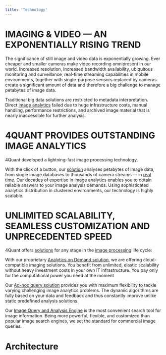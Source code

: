 ```yaml
---
title: 'Technology'
---
```


# IMAGING & VIDEO — AN EXPONENTIALLY RISING TREND

The significance of still image and video data is exponentially growing.
Ever cheaper and smaller cameras make video recording omnipresent in our world. Increased resolution, increased bandwidth availability, ubiquitous monitoring and surveillance, real-time streaming capabilities in mobile environments, together with single-purpose sensors replaced by cameras create a significant amount of data and therefore a big challenge to manage petabytes of image data.

Traditional big data solutions are restricted to metadata interpretation. Direct [image analytics](image-analysis.html) failed due to huge infrastructure costs, manual handling, performance restrictions, and archived image material that is nearly inaccessible for further analysis.

# 4QUANT PROVIDES OUTSTANDING IMAGE ANALYTICS

4Quant developed a lightning-fast image processing technology.  

With the click of a button, our [solution](solutions.html) analyses petabytes of image data, from single image databases to thousands of camera streams — in [real time](realtime.html).
Our decades of expertise in image analytics enables you to obtain reliable answers to your image analysis demands. Using sophisticated analytics distribution in clustered environments, our technology is highly scalable.

# UNLIMITED SCALABILITY, SEAMLESS CUSTOMIZATION AND UNPRECEDENTED SPEED

4Quant offers [solutions](solutions.html) for any stage in the [image processing](image-analysis.html) life cycle:

With our proprietary [Analytics on Demand solution](solutions.html), we are offering cloud-compatible imaging solutions. You benefit from unlimited, elastic scalability without heavy investment costs in your own IT infrastructure. You pay only for the computational power you need at the moment

Our [Ad-hoc query solution](solutions.html) provides you with maximum flexibility to tackle varying challenging image analytics problems. The dynamic algorithms are fully based on your data and feedback and thus constantly improve unlike static predefined analysis solutions.

Our [Image Query and Analysis Engine](solutions.html) is the most convenient search tool for image information. Being more powerful, flexible, and customized than popular image search engines, we set the standard for commercial image queries.

# Architecture
